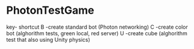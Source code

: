 # PhotonTestGame

key- shortcut
B -create standard bot (Photon networking)
C -create color bot (alghorithm tests, green local, red server)
U -create cube (alghorithm test that also using Unity physics) 
